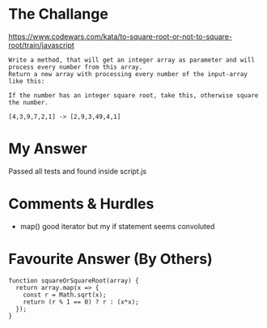 # The Challange

https://www.codewars.com/kata/to-square-root-or-not-to-square-root/train/javascript

```
Write a method, that will get an integer array as parameter and will process every number from this array.
Return a new array with processing every number of the input-array like this:

If the number has an integer square root, take this, otherwise square the number.

[4,3,9,7,2,1] -> [2,9,3,49,4,1]
```

# My Answer

Passed all tests and found inside script.js

# Comments & Hurdles

* map() good iterator but my if statement seems convoluted

# Favourite Answer (By Others)
```
function squareOrSquareRoot(array) {
  return array.map(x => {
    const r = Math.sqrt(x);
    return (r % 1 == 0) ? r : (x*x);
  });  
}
```
